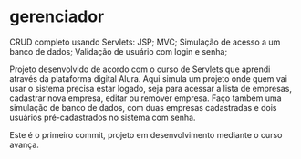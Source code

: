 # gerenciador
CRUD completo usando Servlets: JSP; MVC; Simulação de acesso a um banco de dados; Validação de usuário com login e senha;

Projeto desenvolvido de acordo com o curso de Servlets que aprendi através da plataforma digital Alura.
Aqui simula um projeto onde quem vai usar o sistema precisa estar logado, seja para acessar a lista de 
empresas, cadastrar nova empresa, editar ou remover empresa. Faço também uma simulação de banco de dados,
com duas empresas cadastradas e dois usuários pré-cadastrados no sistema com senha. 

Este é o primeiro commit, projeto em desenvolvimento mediante o curso avança.

